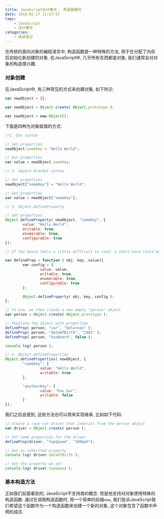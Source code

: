 ```yaml
---
title: JavaScript设计模式 - 构造器模式
date: 2018-02-17 11:27:57
tags:
	- JavaScript
	- 设计模式
categories:
	- 阅读笔记
---
```


在传统的面向对象的编程语言中, 构造函数是一种特殊的方法, 用于在分配了内存后初始化新创建的对象. 在JavaScript中, 几乎所有东西都是对象, 我们通常会对对象的构造感兴趣.

<!-- more -->
### 对象创建
在JavaScript中, 有三种常见的方式来创建对象, 如下所示:

```javascript
var newObject = {};

var newObject = Object.create( Object.prototype );

var newObject = new Object();
```

下面是四种为对象赋值的方式:

```javascript
//1. Dot syntax

// Set properties
newObject.someKey = "Hello World";

// Get properties
var value = newObject.someKey;

// 2. Square bracket syntax

// Set properties
newObject["someKey"] = "Hello World";

// Get properties
var value = newObject["somekey"];

// 3. Object.defineProperty

// Set properties
Object.defineProperty( newObject, "someKey", {
		value: "Hello World",
		writable: true,
		enumerable: true,
		configurable: true
});

// If the above feels a little difficult to read, a short-hand could be written as follows

var defineProp = function ( obj, key, value){
		var config = {
				value: value,
				writable: true,
				enumerable: true,
				configurable: true
		};

		Object.defineProperty( obj, key, config );
};

// To use, we then create a new empty "person" object
var person = Object.create( Object.prototype );

// Populate the object with properties
defineProp( person, "car", "Delorean" );
defineProp( person, "dateOfBirth", "1981" );
defineProp( person, "hasBeard", false );

console.log( person );

// 4. Object.defineProperties
Object.defineProperties( newObject, {
		"someKey": {
				value: "Hello World",
				writable: true
		},

		"anotherKey": {
				value: "Foo bar",
				writable: false
		}
});

```

我们之后会提到, 这些方法也可以用来实现继承, 比如如下代码:

```javascript
// Create a race car driver that inherits from the person object
var driver = Object.create( person );

// Set some properties for the driver
defineProp(driver, "topSpeed", "100mph");

// Get an inherited property
console.log( driver.dataOfBirth );

// Get the property we set
console.log( driver.topSpeed );
```


### 基本构造方法
正如我们前面看到的, JavaScript不支持类的概念. 但是他支持对对象使用特殊的构造函数. 通过在调用构造函数时, 用一个简单的前缀`new`, 我们告诉JavaScript我们希望这个函数作为一个构造函数来创建一个新的对象, 这个对象包含了函数中声明的成员.

